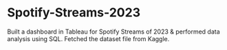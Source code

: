 # Spotify-Streams-2023

Built a dashboard in Tableau for Spotify Streams of 2023 & performed data analysis using SQL. Fetched the dataset file from Kaggle. 
